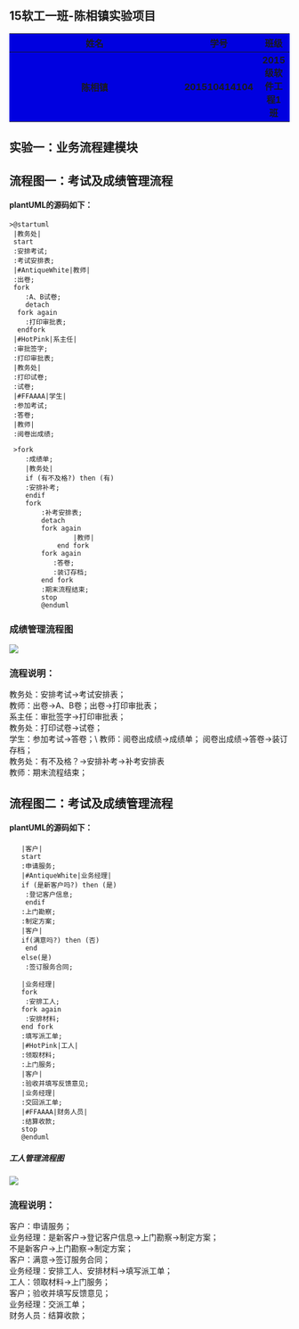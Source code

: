 15软工一班-陈相镇实验项目
--
<table>
<tr>
    <th width=100%, bgcolor=withe >姓名</th>
    <th width=40%, bgcolor=withe>学号</th>
    <th width="50%", bgcolor=withe>班级</th>
  </tr>
  <tr>
      <th width=100%, bgcolor=withe >陈相镇</th>
      <th width=40%, bgcolor=withe>201510414104</th>
      <th width="50%", bgcolor=withe>2015级软件工程1班</th>
    </tr>
</table>

实验一：业务流程建模块
--
流程图一：考试及成绩管理流程
-

#### plantUML的源码如下：
```
>@startuml
 |教务处|
 start
 :安排考试;
 :考试安排表;
 |#AntiqueWhite|教师|
 :出卷;
 fork
    :A、B试卷;
    detach
  fork again
    :打印审批表;
  endfork
 |#HotPink|系主任|
 :审批签字;
 :打印审批表;
 |教务处|
 :打印试卷;
 :试卷;
 |#FFAAAA|学生|
 :参加考试;
 :答卷;
 |教师|
 :阅卷出成绩;

 >fork
    :成绩单;
    |教务处|
    if (有不及格?) then (有)
 	:安排补考;
 	endif
 	fork
 		:补考安排表;
 		detach
 		fork again
        		|教师|
        	end fork
        fork again
           :答卷;
           :装订存档;
        end fork
        :期末流程结束;
        stop
        @enduml
```

### 成绩管理流程图
![](./test.png)
### 流程说明：
教务处：安排考试->考试安排表；\
教师：出卷->A、B卷；出卷->打印审批表；\
系主任：审批签字->打印审批表；\
教务处：打印试卷->试卷； \
学生：参加考试->答卷；\ 教师：阅卷出成绩->成绩单；
阅卷出成绩->答卷->装订存档； \
教务处：有不及格？->安排补考->补考安排表\
教师：期末流程结束；

流程图二：考试及成绩管理流程
--------------
#### plantUML的源码如下：
```@startuml
   |客户|
   start
   :申请服务;
   |#AntiqueWhite|业务经理|
   if (是新客户吗?) then (是)
   	:登记客户信息;
   	endif
   :上门勘察;
   :制定方案;
   |客户|
   if(满意吗?) then (否)
   	end
   else(是)
   	:签订服务合同;

   |业务经理|
   fork
   	:安排工人;
   fork again
   	:安排材料;
   end fork
   :填写派工单;
   |#HotPink|工人|
   :领取材料;
   :上门服务;
   |客户|
   :验收并填写反馈意见;
   |业务经理|
   :交回派工单;
   |#FFAAAA|财务人员|
   :结算收款;
   stop
   @enduml
   ```
##### 工人管理流程图
![](./work.png)
### 流程说明：
客户：申请服务；\
业务经理：是新客户->登记客户信息->上门勘察->制定方案；\
不是新客户->上门勘察->制定方案；\
客户：满意->签订服务合同；\
业务经理：安排工人、安排材料->填写派工单；\
工人：领取材料->上门服务； \
客户；验收并填写反馈意见；\
业务经理：交派工单；\
财务人员：结算收款；